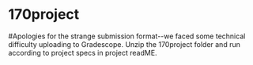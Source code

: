 # 170project

#Apologies for the strange submission format--we faced some technical difficulty uploading to Gradescope. Unzip the 170project folder and run according to project specs in project readME.
